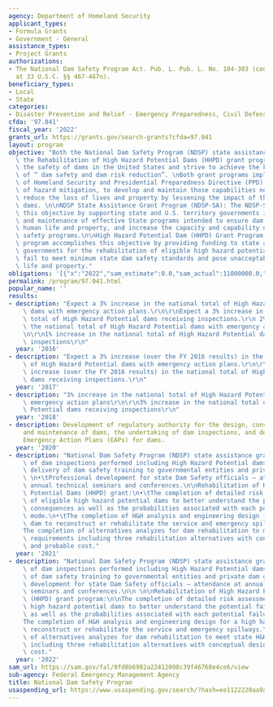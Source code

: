 ```yaml
---
agency: Department of Homeland Security
applicant_types:
- Formula Grants
- Government - General
assistance_types:
- Project Grants
authorizations:
- The National Dam Safety Program Act. Pub. L. Pub. L. No. 104-303 (codified as amended
  at 33 U.S.C. §§ 467-467n).
beneficiary_types:
- Local
- State
categories:
- Disaster Prevention and Relief - Emergency Preparedness, Civil Defense
cfda: '97.041'
fiscal_year: '2022'
grants_url: https://grants.gov/search-grants?cfda=97.041
layout: program
objective: "Both the National Dam Safety Program (NDSP) state assistance grant and\
  \ the Rehabilitation of High Hazard Potential Dams (HHPD) grant programs improve\
  \ the safety of dams in the United States and strive to achieve the key objective\
  \ of “ dam safety and dam risk reduction”. \nBoth grant programs implement the Department\
  \ of Homeland Security and Presidential Preparedness Directive (PPD)-8 objective\
  \ of hazard mitigation, to develop and maintain those capabilities necessary to\
  \ reduce the loss of lives and property by lessening the impact of the failure of\
  \ dams. \n\nNDSP State Assistance Grant Program (NDSP-SA): The NDSP-SA accomplishes\
  \ this objective by supporting state and U.S. territory governments in the establishment\
  \ and maintenance of effective State programs intended to ensure dam safety, protect\
  \ human life and property, and increase the capacity and capability of State dam\
  \ safety programs.\n\nHigh Hazard Potential Dam (HHPD) Grant Program: The HHPD grant\
  \ program accomplishes this objective by providing funding to state and U.S. territory\
  \ governments for the rehabilitation of eligible high hazard potential dams that\
  \ fail to meet minimum state dam safety standards and pose unacceptable risk to\
  \ life and property."
obligations: '[{"x":"2022","sam_estimate":0.0,"sam_actual":11000000.0,"usa_spending_actual":31332937.97},{"x":"2023","sam_estimate":26856000.0,"sam_actual":0.0,"usa_spending_actual":5934368.67},{"x":"2024","sam_estimate":216976000.0,"sam_actual":0.0,"usa_spending_actual":51639923.95}]'
permalink: /program/97.041.html
popular_name: ''
results:
- description: "Expect a 3% increase in the national total of High Hazard Potential\
    \ dams with emergency action plans.\r\n\r\nExpect a 3% increase in the national\
    \ total of High Hazard Potential dams receiving inspections.\r\n 2% increase in\
    \ the national total of High Hazard Potential dams with emergency action plans\r\
    \n\r\n1% increase in the national total of High Hazard Potential dams receiving\
    \ inspections\r\n"
  year: '2016'
- description: "Expect a 3% increase (over the FY 2016 results) in the national total\
    \ of High Hazard Potential dams with emergency action plans.\r\n\r\nExpect a 3%\
    \ increase (over the FY 2016 results) in the national total of High Hazard Potential\
    \ dams receiving inspections.\r\n"
  year: '2017'
- description: "3% increase in the national total of High Hazard Potential dams with\
    \ emergency action plans\r\n\r\n3% increase in the national total of High Hazard\
    \ Potential dams receiving inspections\r\n"
  year: '2018'
- description: Development of regulatory authority for the design, construction, operation,
    and maintenance of dams, the undertaking of dam inspections, and development of
    Emergency Action Plans (EAPs) for dams.
  year: '2020'
- description: "National Dam Safety Program (NDSP) state assistance grant:\n•\tCompletion\
    \ of dam inspections performed including High Hazard Potential dams. \n•\tState\
    \ delivery of dam safety training to governmental entities and private dam owners.\
    \ \n•\tProfessional development for state Dam Safety officials – attendance at\
    \ annual technical seminars and conferences.\n\nRehabilitation of High Hazard\
    \ Potential Dams (HHPD) grant:\n•\tThe completion of detailed risk assessment\
    \ of eligible high hazard potential dams to better understand the potential failure\
    \ consequences as well as the probabilities associated with each potential failure\
    \ mode.\n•\tThe completion of H&H analysis and engineering design for a high hazard\
    \ dam to reconstruct or rehabilitate the service and emergency spillways.\n•\t\
    The completion of alternatives analyzes for dam rehabilitation to meet state H&H\
    \ requirements including three rehabilitation alternatives with conceptual design\
    \ and probable cost."
  year: '2021'
- description: "National Dam Safety Program (NDSP) state assistance grant:\n\nCompletion\
    \ of dam inspections performed including High Hazard Potential dams.\nState delivery\
    \ of dam safety training to governmental entities and private dam owners.\nProfessional\
    \ development for state Dam Safety officials – attendance at annual technical\
    \ seminars and conferences.\n\n \n\nRehabilitation of High Hazard Potential Dams\
    \ (HHPD) grant program:\n\nThe completion of detailed risk assessment of eligible\
    \ high hazard potential dams to better understand the potential failure consequences\
    \ as well as the probabilities associated with each potential failure mode.\n\
    The completion of H&H analysis and engineering design for a high hazard dam to\
    \ reconstruct or rehabilitate the service and emergency spillways.\nThe completion\
    \ of alternatives analyzes for dam rehabilitation to meet state H&H requirements\
    \ including three rehabilitation alternatives with conceptual design and probable\
    \ cost."
  year: '2022'
sam_url: https://sam.gov/fal/8fd8b6982a22412098c39f46768e4ce6/view
sub-agency: Federal Emergency Management Agency
title: National Dam Safety Program
usaspending_url: https://www.usaspending.gov/search/?hash=ee1122220aa9a2b817f64145a30a2e8a
---
```

